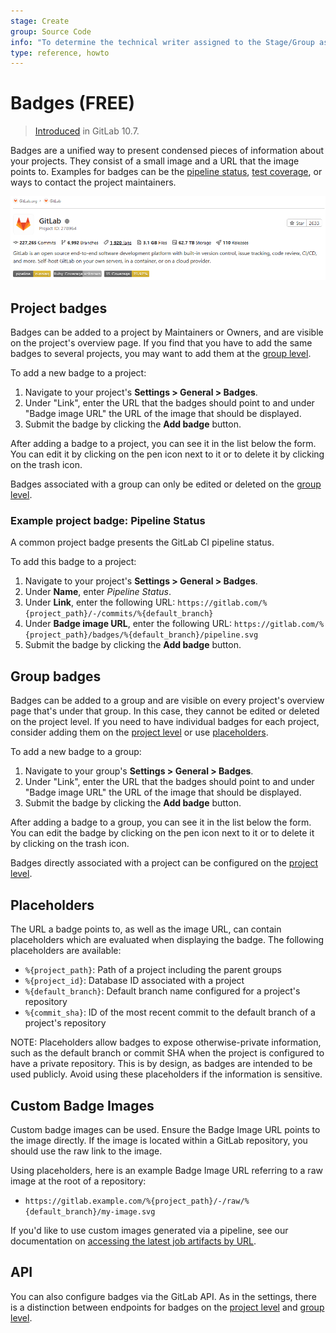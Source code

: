 ```yaml
---
stage: Create
group: Source Code
info: "To determine the technical writer assigned to the Stage/Group associated with this page, see https://about.gitlab.com/handbook/engineering/ux/technical-writing/#assignments"
type: reference, howto
---
```


# Badges **(FREE)**

> [Introduced](https://gitlab.com/gitlab-org/gitlab-foss/-/issues/41174) in GitLab 10.7.

Badges are a unified way to present condensed pieces of information about your
projects. They consist of a small image and a URL that the image
points to. Examples for badges can be the [pipeline status](../../ci/pipelines/settings.md#pipeline-status-badge),
[test coverage](../../ci/pipelines/settings.md#test-coverage-report-badge), or ways to contact the
project maintainers.

![Badges on Project overview page](img/project_overview_badges_v13_10.png)

## Project badges

Badges can be added to a project by Maintainers or Owners, and are visible on the project's overview page.
If you find that you have to add the same badges to several projects, you may want to add them at the [group level](#group-badges).

To add a new badge to a project:

1. Navigate to your project's **Settings > General > Badges**.
1. Under "Link", enter the URL that the badges should point to and under
   "Badge image URL" the URL of the image that should be displayed.
1. Submit the badge by clicking the **Add badge** button.

After adding a badge to a project, you can see it in the list below the form.
You can edit it by clicking on the pen icon next to it or to delete it by
clicking on the trash icon.

Badges associated with a group can only be edited or deleted on the
[group level](#group-badges).

### Example project badge: Pipeline Status

A common project badge presents the GitLab CI pipeline status.

To add this badge to a project:

1. Navigate to your project's **Settings > General > Badges**.
1. Under **Name**, enter _Pipeline Status_.
1. Under **Link**, enter the following URL:
   `https://gitlab.com/%{project_path}/-/commits/%{default_branch}`
1. Under **Badge image URL**, enter the following URL:
   `https://gitlab.com/%{project_path}/badges/%{default_branch}/pipeline.svg`
1. Submit the badge by clicking the **Add badge** button.

## Group badges

Badges can be added to a group and are visible on every project's
overview page that's under that group. In this case, they cannot be edited or
deleted on the project level. If you need to have individual badges for each
project, consider adding them on the [project level](#project-badges) or use
[placeholders](#placeholders).

To add a new badge to a group:

1. Navigate to your group's **Settings > General > Badges**.
1. Under "Link", enter the URL that the badges should point to and under
   "Badge image URL" the URL of the image that should be displayed.
1. Submit the badge by clicking the **Add badge** button.

After adding a badge to a group, you can see it in the list below the form.
You can edit the badge by clicking on the pen icon next to it or to delete it
by clicking on the trash icon.

Badges directly associated with a project can be configured on the
[project level](#project-badges).

## Placeholders

The URL a badge points to, as well as the image URL, can contain placeholders
which are evaluated when displaying the badge. The following placeholders
are available:

- `%{project_path}`: Path of a project including the parent groups
- `%{project_id}`: Database ID associated with a project
- `%{default_branch}`: Default branch name configured for a project's repository
- `%{commit_sha}`: ID of the most recent commit to the default branch of a
  project's repository

NOTE:
Placeholders allow badges to expose otherwise-private information, such as the
default branch or commit SHA when the project is configured to have a private
repository. This is by design, as badges are intended to be used publicly. Avoid
using these placeholders if the information is sensitive.

## Custom Badge Images

Custom badge images can be used. Ensure the Badge Image URL points to the image directly. If the image is located within a GitLab repository, you should use the raw link to the image. 

Using placeholders, here is an example Badge Image URL referring to a raw image at the root of a repository: 

- `https://gitlab.example.com/%{project_path}/-/raw/%{default_branch}/my-image.svg`

If you'd like to use custom images generated via a pipeline, see our documentation on [accessing the latest job artifacts by URL](../../ci/pipelines/job_artifacts.md#access-the-latest-job-artifacts-by-url).

## API

You can also configure badges via the GitLab API. As in the settings, there is
a distinction between endpoints for badges on the
[project level](../../api/project_badges.md) and [group level](../../api/group_badges.md).
